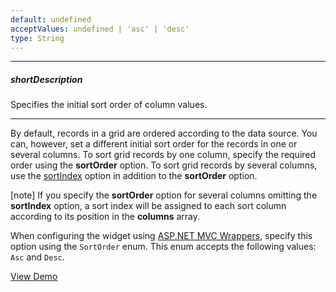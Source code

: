 ```yaml
---
default: undefined
acceptValues: undefined | 'asc' | 'desc'
type: String
---
```

---
##### shortDescription
Specifies the initial sort order of column values.

---
By default, records in a grid are ordered according to the data source. You can, however, set a different initial sort order for the records in one or several columns. To sort grid records by one column, specify the required order using the **sortOrder** option. To sort grid records by several columns, use the [sortIndex](/api-reference/10%20UI%20Widgets/dxDataGrid/1%20Configuration/columns/sortIndex.md '/Documentation/ApiReference/UI_Widgets/dxDataGrid/Configuration/columns/#sortIndex') option in addition to the **sortOrder** option.

[note] If you specify the **sortOrder** option for several columns omitting the **sortIndex** option, a sort index will be assigned to each sort column according to its position in the **columns** array.

When configuring the widget using [ASP.NET MVC Wrappers](/concepts/35%20ASP.NET%20MVC%20Wrappers/20%20Fundamentals '/Documentation/Guide/ASP.NET_MVC_Wrappers/Fundamentals/'), specify this option using the `SortOrder` enum. This enum accepts the following values: `Asc` and `Desc`.

<a href="http://js.devexpress.com/Demos/WidgetsGallery/#demo/datagridgridfilteringandsortingsorting/" class="button orange small fix-width-155" style="margin-right: 20px;" target="_blank">View Demo</a>
